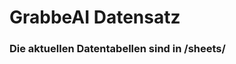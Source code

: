 



























# GrabbeAI Datensatz





### Die aktuellen Datentabellen sind in /sheets/


